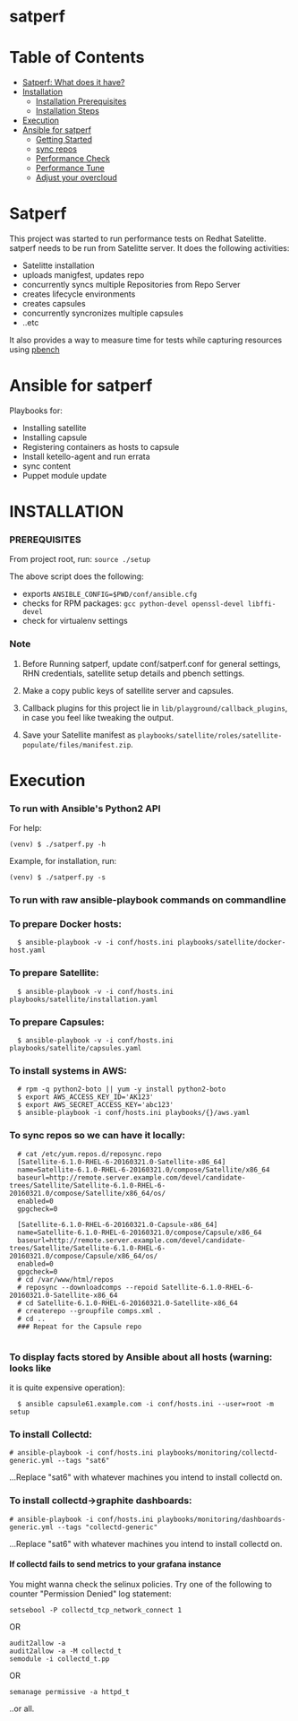 # satperf

Table of Contents
=================

- [Satperf: What does it have?](#satperf)
- [Installation](#installation)
  - [Installation Prerequisites](#installation-prerequisites)
  - [Installation Steps](#installation-steps)
- [Execution](#execution)
- [Ansible for satperf](#ansible-for-satperf)
    - [Getting Started](#install-systems-on-aws)
    - [sync repos](#sync-repos-to-satellite)
    - [Performance Check](#performance-check)
    - [Performance Tune](#performance-tune)
    - [Adjust your overcloud](#adjust-your-overcloud)

# Satperf

This project was started to run performance tests on Redhat Satelitte.
satperf needs to be run from Satelitte server. It does the following activities:

  - Satelitte installation
  - uploads manigfest, updates repo
  - concurrently syncs multiple Repositories from Repo Server
  - creates lifecycle environments
  - creates capsules
  - concurrently  syncronizes multiple capsules
  - ..etc

It also provides a way to measure time for tests while capturing resources
using [pbench](https://github.com/distributed-system-analysis/pbench)

# Ansible for satperf

Playbooks for:
* Installing satellite
* Installing capsule
* Registering containers as hosts to capsule
* Install ketello-agent and run errata
* sync content
* Puppet module update

# INSTALLATION

### PREREQUISITES

From project root, run: `source ./setup`

The above script does the following:

 - exports `ANSIBLE_CONFIG=$PWD/conf/ansible.cfg`
 - checks for RPM packages: `gcc python-devel openssl-devel libffi-devel`
 - check for virtualenv settings

### Note

1. Before Running satperf, update conf/satperf.conf for general settings,
   RHN credentials, satellite setup details and pbench settings.

2. Make a copy public keys of satellite server and capsules.

3. Callback plugins for this project lie in `lib/playground/callback_plugins`,
   in case you feel like tweaking the output.

4. Save your Satellite manifest as `playbooks/satellite/roles/satellite-populate/files/manifest.zip`.

# Execution

### To run with Ansible's Python2 API

For help:

```
(venv) $ ./satperf.py -h
```

Example, for installation, run:

```
(venv) $ ./satperf.py -s
```

### To run with raw ansible-playbook commands on commandline


### To prepare Docker hosts:

```
  $ ansible-playbook -v -i conf/hosts.ini playbooks/satellite/docker-host.yaml
```

### To prepare Satellite:

```
  $ ansible-playbook -v -i conf/hosts.ini playbooks/satellite/installation.yaml
```

### To prepare Capsules:

```
  $ ansible-playbook -v -i conf/hosts.ini playbooks/satellite/capsules.yaml
```

### To install systems in AWS:

```
  # rpm -q python2-boto || yum -y install python2-boto
  $ export AWS_ACCESS_KEY_ID='AK123'
  $ export AWS_SECRET_ACCESS_KEY='abc123'
  $ ansible-playbook -i conf/hosts.ini playbooks/{}/aws.yaml
```

### To sync repos so we can have it locally:

```
  # cat /etc/yum.repos.d/reposync.repo
  [Satellite-6.1.0-RHEL-6-20160321.0-Satellite-x86_64]
  name=Satellite-6.1.0-RHEL-6-20160321.0/compose/Satellite/x86_64
  baseurl=http://remote.server.example.com/devel/candidate-trees/Satellite/Satellite-6.1.0-RHEL-6-20160321.0/compose/Satellite/x86_64/os/
  enabled=0
  gpgcheck=0

  [Satellite-6.1.0-RHEL-6-20160321.0-Capsule-x86_64]
  name=Satellite-6.1.0-RHEL-6-20160321.0/compose/Capsule/x86_64
  baseurl=http://remote.server.example.com/devel/candidate-trees/Satellite/Satellite-6.1.0-RHEL-6-20160321.0/compose/Capsule/x86_64/os/
  enabled=0
  gpgcheck=0
  # cd /var/www/html/repos
  # reposync --downloadcomps --repoid Satellite-6.1.0-RHEL-6-20160321.0-Satellite-x86_64
  # cd Satellite-6.1.0-RHEL-6-20160321.0-Satellite-x86_64
  # createrepo --groupfile comps.xml .
  # cd ..
  ### Repeat for the Capsule repo


```

### To display facts stored by Ansible about all hosts (warning: looks like

it is quite expensive operation):
```
  $ ansible capsule61.example.com -i conf/hosts.ini --user=root -m setup
```

###  To install Collectd:

```
# ansible-playbook -i conf/hosts.ini playbooks/monitoring/collectd-generic.yml --tags "sat6"
```
...Replace "sat6" with whatever machines you intend to install collectd on.

### To install collectd->graphite dashboards:

```
# ansible-playbook -i conf/hosts.ini playbooks/monitoring/dashboards-generic.yml --tags "collectd-generic"
```
...Replace "sat6" with whatever machines you intend to install collectd on.

#### If collectd fails to send metrics to your grafana instance

You might wanna check the selinux policies. Try one of the following to counter "Permission Denied" log statement:

```
setsebool -P collectd_tcp_network_connect 1
```

OR

```
audit2allow -a
audit2allow -a -M collectd_t
semodule -i collectd_t.pp
```

OR

```
semanage permissive -a httpd_t
```

..or all.
